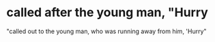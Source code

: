 # called after the young man, "Hurry

"called out to the young man, who was running away from him, 'Hurry"

